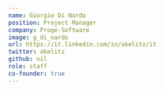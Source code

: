 ```yaml
---
name: Giorgio Di Nardo
position: Project Manager
company: Proge-Software
image: g_di_nardo
url: https://it.linkedin.com/in/akelitz/it
twitter: akelitz
github: nil
role: staff
co-founder: true
---
```

<!-- Da inserire -->